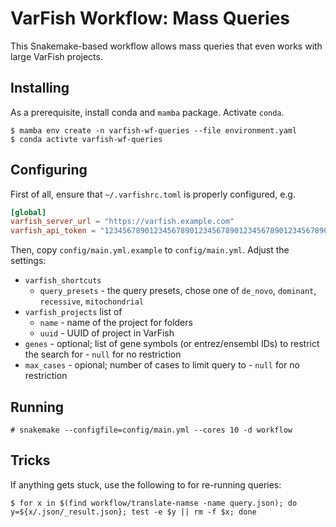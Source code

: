 # VarFish Workflow: Mass Queries

This Snakemake-based workflow allows mass queries that even works with large VarFish projects.

## Installing

As a prerequisite, install conda and `mamba` package.
Activate `conda`.

```terminal
$ mamba env create -n varfish-wf-queries --file environment.yaml
$ conda activte varfish-wf-queries
```


## Configuring

First of all, ensure that `~/.varfishrc.toml` is properly configured, e.g.

```toml
[global]
varfish_server_url = "https://varfish.example.com"
varfish_api_token = "1234567890123456789012345678901234567890123456789012345678901234"
```

Then, copy `config/main.yml.example` to `config/main.yml`.
Adjust the settings:

- `varfish_shortcuts`
    - `query_presets` - the query presets, chose one of `de_novo`, `dominant`, `recessive`, `mitochondrial`
- `varfish_projects` list of
    - `name` - name of the project for folders
    - `uuid` - UUID of project in VarFish
- `genes` - optional; list of gene symbols (or entrez/ensembl IDs) to restrict the search for - `null` for no restriction
- `max_cases` - opional; number of cases to limit query to - `null` for no restriction

## Running

```
# snakemake --configfile=config/main.yml --cores 10 -d workflow
```

## Tricks

If anything gets stuck, use the following to for re-running queries:

```terminal
$ for x in $(find workflow/translate-namse -name query.json); do y=${x/.json/_result.json}; test -e $y || rm -f $x; done
```
